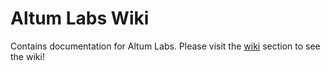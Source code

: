 # Altum Labs Wiki

Contains documentation for Altum Labs. Please visit the [wiki](https://github.com/altumlabsnyc/wiki/wiki) section to see the wiki!
